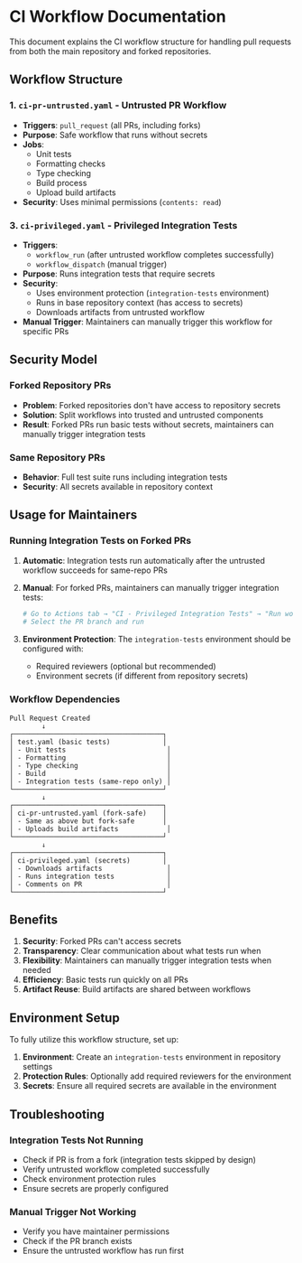 # CI Workflow Documentation

This document explains the CI workflow structure for handling pull requests from both the main repository and forked repositories.

## Workflow Structure







### 1. `ci-pr-untrusted.yaml` - Untrusted PR Workflow
- **Triggers**: `pull_request` (all PRs, including forks)
- **Purpose**: Safe workflow that runs without secrets
- **Jobs**: 
  - Unit tests
  - Formatting checks
  - Type checking
  - Build process
  - Upload build artifacts
- **Security**: Uses minimal permissions (`contents: read`)

### 3. `ci-privileged.yaml` - Privileged Integration Tests
- **Triggers**: 
  - `workflow_run` (after untrusted workflow completes successfully)
  - `workflow_dispatch` (manual trigger)
- **Purpose**: Runs integration tests that require secrets
- **Security**: 
  - Uses environment protection (`integration-tests` environment)
  - Runs in base repository context (has access to secrets)
  - Downloads artifacts from untrusted workflow
- **Manual Trigger**: Maintainers can manually trigger this workflow for specific PRs

## Security Model

### Forked Repository PRs
- **Problem**: Forked repositories don't have access to repository secrets
- **Solution**: Split workflows into trusted and untrusted components
- **Result**: Forked PRs run basic tests without secrets, maintainers can manually trigger integration tests

### Same Repository PRs
- **Behavior**: Full test suite runs including integration tests
- **Security**: All secrets available in repository context

## Usage for Maintainers

### Running Integration Tests on Forked PRs

1. **Automatic**: Integration tests run automatically after the untrusted workflow succeeds for same-repo PRs

2. **Manual**: For forked PRs, maintainers can manually trigger integration tests:
   ```bash
   # Go to Actions tab → "CI - Privileged Integration Tests" → "Run workflow"
   # Select the PR branch and run
   ```

3. **Environment Protection**: The `integration-tests` environment should be configured with:
   - Required reviewers (optional but recommended)
   - Environment secrets (if different from repository secrets)

### Workflow Dependencies

```
Pull Request Created
        ↓
┌─────────────────────────────────────┐
│ test.yaml (basic tests)             │
│ - Unit tests                         │
│ - Formatting                         │
│ - Type checking                      │
│ - Build                              │
│ - Integration tests (same-repo only) │
└─────────────────────────────────────┘
        ↓
┌─────────────────────────────────────┐
│ ci-pr-untrusted.yaml (fork-safe)    │
│ - Same as above but fork-safe       │
│ - Uploads build artifacts            │
└─────────────────────────────────────┘
        ↓
┌─────────────────────────────────────┐
│ ci-privileged.yaml (secrets)        │
│ - Downloads artifacts                │
│ - Runs integration tests             │
│ - Comments on PR                     │
└─────────────────────────────────────┘
```

## Benefits

1. **Security**: Forked PRs can't access secrets
2. **Transparency**: Clear communication about what tests run when
3. **Flexibility**: Maintainers can manually trigger integration tests when needed
4. **Efficiency**: Basic tests run quickly on all PRs
5. **Artifact Reuse**: Build artifacts are shared between workflows

## Environment Setup

To fully utilize this workflow structure, set up:

1. **Environment**: Create an `integration-tests` environment in repository settings
2. **Protection Rules**: Optionally add required reviewers for the environment
3. **Secrets**: Ensure all required secrets are available in the environment

## Troubleshooting

### Integration Tests Not Running
- Check if PR is from a fork (integration tests skipped by design)
- Verify untrusted workflow completed successfully
- Check environment protection rules
- Ensure secrets are properly configured

### Manual Trigger Not Working
- Verify you have maintainer permissions
- Check if the PR branch exists
- Ensure the untrusted workflow has run first

